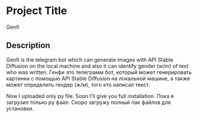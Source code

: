 # Project Title

Genfi

## Description

Genfi is the telegram bot which can generate images with API Stable Diffusion on the local machine and also it can identify gender (w/m) of text who was written.
Генфи это телеграмм бот, который может генерировать картинки с помощью API Stable Diffusion на локальной машине, а также может определить гендер (ж/м), того кто написал текст.

Now I uploaded only py file. Soon I'll give you full installation.
Пока я загрузил только py файл. Скоро загружу полный пак файлов для установки.
